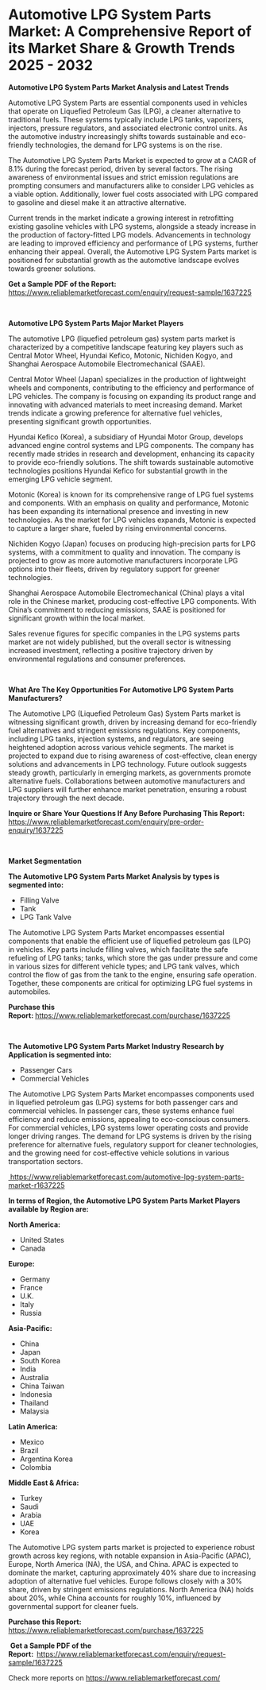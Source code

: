 <p><h1>Automotive LPG System Parts Market: A Comprehensive Report of its Market Share & Growth Trends 2025 - 2032</h1></p><p><strong>Automotive LPG System Parts Market Analysis and Latest Trends</strong></p>
<p><p>Automotive LPG System Parts are essential components used in vehicles that operate on Liquefied Petroleum Gas (LPG), a cleaner alternative to traditional fuels. These systems typically include LPG tanks, vaporizers, injectors, pressure regulators, and associated electronic control units. As the automotive industry increasingly shifts towards sustainable and eco-friendly technologies, the demand for LPG systems is on the rise.</p><p>The Automotive LPG System Parts Market is expected to grow at a CAGR of 8.1% during the forecast period, driven by several factors. The rising awareness of environmental issues and strict emission regulations are prompting consumers and manufacturers alike to consider LPG vehicles as a viable option. Additionally, lower fuel costs associated with LPG compared to gasoline and diesel make it an attractive alternative.</p><p>Current trends in the market indicate a growing interest in retrofitting existing gasoline vehicles with LPG systems, alongside a steady increase in the production of factory-fitted LPG models. Advancements in technology are leading to improved efficiency and performance of LPG systems, further enhancing their appeal. Overall, the Automotive LPG System Parts market is positioned for substantial growth as the automotive landscape evolves towards greener solutions.</p></p>
<p><strong>Get a Sample PDF of the Report:&nbsp;</strong> <a href="https://www.reliablemarketforecast.com/enquiry/request-sample/1637225?utm_campaign=3538&utm_medium=2&utm_source=Github&utm_content=ia&utm_term=23032025&utm_id=automotive-lpg-system-parts">https://www.reliablemarketforecast.com/enquiry/request-sample/1637225</a></p>
<p>&nbsp;</p>
<p><strong>Automotive LPG System Parts Major Market Players</strong></p>
<p><p>The automotive LPG (liquefied petroleum gas) system parts market is characterized by a competitive landscape featuring key players such as Central Motor Wheel, Hyundai Kefico, Motonic, Nichiden Kogyo, and Shanghai Aerospace Automobile Electromechanical (SAAE). </p><p>Central Motor Wheel (Japan) specializes in the production of lightweight wheels and components, contributing to the efficiency and performance of LPG vehicles. The company is focusing on expanding its product range and innovating with advanced materials to meet increasing demand. Market trends indicate a growing preference for alternative fuel vehicles, presenting significant growth opportunities.</p><p>Hyundai Kefico (Korea), a subsidiary of Hyundai Motor Group, develops advanced engine control systems and LPG components. The company has recently made strides in research and development, enhancing its capacity to provide eco-friendly solutions. The shift towards sustainable automotive technologies positions Hyundai Kefico for substantial growth in the emerging LPG vehicle segment.</p><p>Motonic (Korea) is known for its comprehensive range of LPG fuel systems and components. With an emphasis on quality and performance, Motonic has been expanding its international presence and investing in new technologies. As the market for LPG vehicles expands, Motonic is expected to capture a larger share, fueled by rising environmental concerns.</p><p>Nichiden Kogyo (Japan) focuses on producing high-precision parts for LPG systems, with a commitment to quality and innovation. The company is projected to grow as more automotive manufacturers incorporate LPG options into their fleets, driven by regulatory support for greener technologies.</p><p>Shanghai Aerospace Automobile Electromechanical (China) plays a vital role in the Chinese market, producing cost-effective LPG components. With China’s commitment to reducing emissions, SAAE is positioned for significant growth within the local market.</p><p>Sales revenue figures for specific companies in the LPG systems parts market are not widely published, but the overall sector is witnessing increased investment, reflecting a positive trajectory driven by environmental regulations and consumer preferences.</p></p>
<p>&nbsp;</p>
<p><strong>What Are The Key Opportunities For Automotive LPG System Parts Manufacturers?</strong></p>
<p><p>The Automotive LPG (Liquefied Petroleum Gas) System Parts market is witnessing significant growth, driven by increasing demand for eco-friendly fuel alternatives and stringent emissions regulations. Key components, including LPG tanks, injection systems, and regulators, are seeing heightened adoption across various vehicle segments. The market is projected to expand due to rising awareness of cost-effective, clean energy solutions and advancements in LPG technology. Future outlook suggests steady growth, particularly in emerging markets, as governments promote alternative fuels. Collaborations between automotive manufacturers and LPG suppliers will further enhance market penetration, ensuring a robust trajectory through the next decade.</p></p>
<p><strong>Inquire or Share Your Questions If Any Before Purchasing This Report:</strong> <a href="https://www.reliablemarketforecast.com/enquiry/pre-order-enquiry/1637225?utm_campaign=3538&utm_medium=2&utm_source=Github&utm_content=ia&utm_term=23032025&utm_id=automotive-lpg-system-parts">https://www.reliablemarketforecast.com/enquiry/pre-order-enquiry/1637225</a></p>
<p>&nbsp;</p>
<p><strong>Market Segmentation</strong></p>
<p><strong>The Automotive LPG System Parts Market Analysis by types is segmented into:</strong></p>
<p><ul><li>Filling Valve</li><li>Tank</li><li>LPG Tank Valve</li></ul></p>
<p><p>The Automotive LPG System Parts Market encompasses essential components that enable the efficient use of liquefied petroleum gas (LPG) in vehicles. Key parts include filling valves, which facilitate the safe refueling of LPG tanks; tanks, which store the gas under pressure and come in various sizes for different vehicle types; and LPG tank valves, which control the flow of gas from the tank to the engine, ensuring safe operation. Together, these components are critical for optimizing LPG fuel systems in automobiles.</p></p>
<p><strong>Purchase this Report:&nbsp;</strong><a href="https://www.reliablemarketforecast.com/purchase/1637225?utm_campaign=3538&utm_medium=2&utm_source=Github&utm_content=ia&utm_term=23032025&utm_id=automotive-lpg-system-parts">https://www.reliablemarketforecast.com/purchase/1637225</a></p>
<p>&nbsp;</p>
<p><strong>The Automotive LPG System Parts Market Industry Research by Application is segmented into:</strong></p>
<p><ul><li>Passenger Cars</li><li>Commercial Vehicles</li></ul></p>
<p><p>The Automotive LPG System Parts Market encompasses components used in liquefied petroleum gas (LPG) systems for both passenger cars and commercial vehicles. In passenger cars, these systems enhance fuel efficiency and reduce emissions, appealing to eco-conscious consumers. For commercial vehicles, LPG systems lower operating costs and provide longer driving ranges. The demand for LPG systems is driven by the rising preference for alternative fuels, regulatory support for cleaner technologies, and the growing need for cost-effective vehicle solutions in various transportation sectors.</p></p>
<p><a href="https://www.reliablemarketforecast.com/automotive-lpg-system-parts-market-r1637225?utm_campaign=3538&utm_medium=2&utm_source=Github&utm_content=ia&utm_term=23032025&utm_id=automotive-lpg-system-parts">&nbsp;https://www.reliablemarketforecast.com/automotive-lpg-system-parts-market-r1637225</a></p>
<p><strong>In terms of Region, the Automotive LPG System Parts Market Players available by Region are:</strong></p>
<p>
    <p> <strong> North America: </strong>
        <ul>
            <li>United States</li>
            <li>Canada</li>
        </ul>
        </p> 
    <p> <strong> Europe: </strong>
        <ul>
            <li>Germany</li>
            <li>France</li>
            <li>U.K.</li>
            <li>Italy</li>
            <li>Russia</li>
        </ul>
        </p> 
    <p> <strong> Asia-Pacific: </strong>
        <ul>
            <li>China</li>
            <li>Japan</li>
            <li>South Korea</li>
            <li>India</li>
            <li>Australia</li>
            <li>China Taiwan</li>
            <li>Indonesia</li>
            <li>Thailand</li>
            <li>Malaysia</li>
        </ul>
        </p> 
    <p> <strong> Latin America: </strong>
        <ul>
            <li>Mexico</li>
            <li>Brazil</li>
            <li>Argentina Korea</li>
            <li>Colombia</li>
        </ul>
        </p> 
    <p> <strong> Middle East & Africa: </strong>
        <ul>
            <li>Turkey</li>
            <li>Saudi</li>
            <li>Arabia</li>
            <li>UAE</li>
            <li>Korea</li>
        </ul>
    </p>
    </p>
<p><p>The Automotive LPG system parts market is projected to experience robust growth across key regions, with notable expansion in Asia-Pacific (APAC), Europe, North America (NA), the USA, and China. APAC is expected to dominate the market, capturing approximately 40% share due to increasing adoption of alternative fuel vehicles. Europe follows closely with a 30% share, driven by stringent emissions regulations. North America (NA) holds about 20%, while China accounts for roughly 10%, influenced by governmental support for cleaner fuels.</p></p>
<p><strong>Purchase this Report: </strong><a href="https://www.reliablemarketforecast.com/purchase/1637225?utm_campaign=3538&utm_medium=2&utm_source=Github&utm_content=ia&utm_term=23032025&utm_id=automotive-lpg-system-parts">https://www.reliablemarketforecast.com/purchase/1637225</a></p>
<p>&nbsp;<strong>Get a Sample PDF of the Report:&nbsp;&nbsp;</strong><a href="https://www.reliablemarketforecast.com/enquiry/request-sample/1637225?utm_campaign=3538&utm_medium=2&utm_source=Github&utm_content=ia&utm_term=23032025&utm_id=automotive-lpg-system-parts">https://www.reliablemarketforecast.com/enquiry/request-sample/1637225</a></p>
<p><strong></strong></p>
<p>Check more reports on <a href="https://www.reliablemarketforecast.com/?utm_campaign=3538&utm_medium=2&utm_source=Github&utm_content=ia&utm_term=23032025&utm_id=automotive-lpg-system-parts">https://www.reliablemarketforecast.com/</a></p>